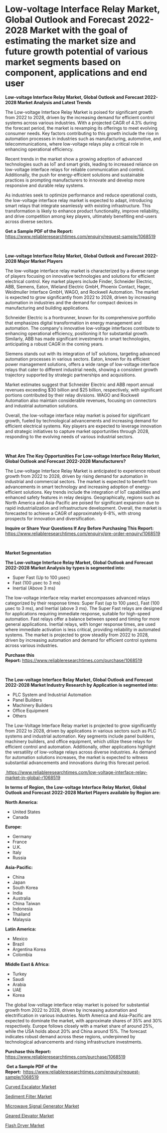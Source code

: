 <p><h1>Low-voltage Interface Relay Market, Global Outlook and Forecast 2022-2028 Market with the goal of estimating the market size and future growth potential of various market segments based on component, applications and end user</h1></p><p><strong>Low-voltage Interface Relay Market, Global Outlook and Forecast 2022-2028 Market Analysis and Latest Trends</strong></p>
<p><p>The Low-voltage Interface Relay Market is poised for significant growth from 2022 to 2028, driven by the increasing demand for efficient control systems across various industries. With a projected CAGR of 4.3% during the forecast period, the market is revamping its offerings to meet evolving consumer needs. Key factors contributing to this growth include the rise in automation processes in industries such as manufacturing, automotive, and telecommunications, where low-voltage relays play a critical role in enhancing operational efficiency.</p><p>Recent trends in the market show a growing adoption of advanced technologies such as IoT and smart grids, leading to increased reliance on low-voltage interface relays for reliable communication and control. Additionally, the push for energy-efficient solutions and sustainable practices is prompting manufacturers to innovate and develop more responsive and durable relay systems.</p><p>As industries seek to optimize performance and reduce operational costs, the low-voltage interface relay market is expected to adapt, introducing smart relays that integrate seamlessly with existing infrastructure. This transformation is likely to enhance product functionality, improve reliability, and drive competition among key players, ultimately benefiting end-users across diverse sectors.</p></p>
<p><strong>Get a Sample PDF of the Report:&nbsp;</strong> <a href="https://www.reliableresearchtimes.com/enquiry/request-sample/1068519?utm_campaign=3047&utm_medium=2&utm_source=Github&utm_content=ia&utm_term=21032025&utm_id=low-voltage-interface-relay-market-global-outlook-and-forecast-2022-2028">https://www.reliableresearchtimes.com/enquiry/request-sample/1068519</a></p>
<p>&nbsp;</p>
<p><strong>Low-voltage Interface Relay Market, Global Outlook and Forecast 2022-2028 Major Market Players</strong></p>
<p><p>The low-voltage interface relay market is characterized by a diverse range of players focusing on innovative technologies and solutions for efficient electrical control. Key market players include Finder, Schneider Electric, ABB, Siemens, Eaton, Wieland Electric GmbH, Phoenix Contact, Hager, Weidmuller Interface GmbH, WAGO, and Rockwell Automation. The market is expected to grow significantly from 2022 to 2028, driven by increasing automation in industries and the demand for compact devices in manufacturing and building applications.</p><p>Schneider Electric is a frontrunner, known for its comprehensive portfolio that emphasizes digital transformation in energy management and automation. The company's innovative low-voltage interfaces contribute to enhancing operational efficiency, positioning it for substantial growth. Similarly, ABB has made significant investments in smart technologies, anticipating a robust CAGR in the coming years.</p><p>Siemens stands out with its integration of IoT solutions, targeting advanced automation processes in various sectors. Eaton, known for its efficient power management solutions, offers a wide range of low-voltage interface relays that cater to different industrial needs, showing a consistent growth trajectory supported by strategic partnerships and acquisitions.</p><p>Market estimates suggest that Schneider Electric and ABB report annual revenues exceeding $30 billion and $25 billion, respectively, with significant portions contributed by their relay divisions. WAGO and Rockwell Automation also maintain considerable revenues, focusing on connectors and industrial automation solutions.</p><p>Overall, the low-voltage interface relay market is poised for significant growth, fueled by technological advancements and increasing demand for efficient electrical systems. Key players are expected to leverage innovation and strategic initiatives to capture market opportunities through 2028, responding to the evolving needs of various industrial sectors.</p></p>
<p>&nbsp;</p>
<p><strong>What Are The Key Opportunities For Low-voltage Interface Relay Market, Global Outlook and Forecast 2022-2028 Manufacturers?</strong></p>
<p><p>The Low-voltage Interface Relay Market is anticipated to experience robust growth from 2022 to 2028, driven by rising demand for automation in industrial and commercial sectors. The market is expected to benefit from advancements in smart technology and increasing adoption of energy-efficient solutions. Key trends include the integration of IoT capabilities and enhanced safety features in relay designs. Geographically, regions such as North America and Asia-Pacific are poised for significant expansion due to rapid industrialization and infrastructure development. Overall, the market is forecasted to achieve a CAGR of approximately 6-8%, with strong prospects for innovation and diversification.</p></p>
<p><strong>Inquire or Share Your Questions If Any Before Purchasing This Report:</strong> <a href="https://www.reliableresearchtimes.com/enquiry/pre-order-enquiry/1068519?utm_campaign=3047&utm_medium=2&utm_source=Github&utm_content=ia&utm_term=21032025&utm_id=low-voltage-interface-relay-market-global-outlook-and-forecast-2022-2028">https://www.reliableresearchtimes.com/enquiry/pre-order-enquiry/1068519</a></p>
<p>&nbsp;</p>
<p><strong>Market Segmentation</strong></p>
<p><strong>The Low-voltage Interface Relay Market, Global Outlook and Forecast 2022-2028 Market Analysis by types is segmented into:</strong></p>
<p><ul><li>Super Fast (Up to 100 μsec)</li><li>Fast (100 μsec to 3 ms)</li><li>Inertial (Above 3 ms)</li></ul></p>
<p><p>The low-voltage interface relay market encompasses advanced relays categorized by their response times: Super Fast (up to 100 μsec), Fast (100 μsec to 3 ms), and Inertial (above 3 ms). The Super Fast relays are designed for applications requiring immediate response, suitable for high-speed automation. Fast relays offer a balance between speed and timing for more general applications. Inertial relays, with longer response times, are used where immediate activation is less critical, providing reliability in automated systems. The market is projected to grow steadily from 2022 to 2028, driven by increasing automation and demand for efficient control systems across various industries.</p></p>
<p><strong>Purchase this Report:&nbsp;</strong><a href="https://www.reliableresearchtimes.com/purchase/1068519?utm_campaign=3047&utm_medium=2&utm_source=Github&utm_content=ia&utm_term=21032025&utm_id=low-voltage-interface-relay-market-global-outlook-and-forecast-2022-2028">https://www.reliableresearchtimes.com/purchase/1068519</a></p>
<p>&nbsp;</p>
<p><strong>The Low-voltage Interface Relay Market, Global Outlook and Forecast 2022-2028 Market Industry Research by Application is segmented into:</strong></p>
<p><ul><li>PLC System and Industrial Automation</li><li>Panel Builders</li><li>Machinery Builders</li><li>Office Equipment</li><li>Others</li></ul></p>
<p><p>The Low-Voltage Interface Relay market is projected to grow significantly from 2022 to 2028, driven by applications in various sectors such as PLC systems and industrial automation. Key segments include panel builders, machinery builders, and office equipment, which utilize these relays for efficient control and automation. Additionally, other applications highlight the versatility of low-voltage relays across diverse industries. As demand for automation solutions increases, the market is expected to witness substantial advancements and innovations during this forecast period.</p></p>
<p><a href="https://www.reliableresearchtimes.com/low-voltage-interface-relay-market-in-global-r1068519?utm_campaign=3047&utm_medium=2&utm_source=Github&utm_content=ia&utm_term=21032025&utm_id=low-voltage-interface-relay-market-global-outlook-and-forecast-2022-2028">&nbsp;https://www.reliableresearchtimes.com/low-voltage-interface-relay-market-in-global-r1068519</a></p>
<p><strong>In terms of Region, the Low-voltage Interface Relay Market, Global Outlook and Forecast 2022-2028 Market Players available by Region are:</strong></p>
<p>
    <p> <strong> North America: </strong>
        <ul>
            <li>United States</li>
            <li>Canada</li>
        </ul>
        </p> 
    <p> <strong> Europe: </strong>
        <ul>
            <li>Germany</li>
            <li>France</li>
            <li>U.K.</li>
            <li>Italy</li>
            <li>Russia</li>
        </ul>
        </p> 
    <p> <strong> Asia-Pacific: </strong>
        <ul>
            <li>China</li>
            <li>Japan</li>
            <li>South Korea</li>
            <li>India</li>
            <li>Australia</li>
            <li>China Taiwan</li>
            <li>Indonesia</li>
            <li>Thailand</li>
            <li>Malaysia</li>
        </ul>
        </p> 
    <p> <strong> Latin America: </strong>
        <ul>
            <li>Mexico</li>
            <li>Brazil</li>
            <li>Argentina Korea</li>
            <li>Colombia</li>
        </ul>
        </p> 
    <p> <strong> Middle East & Africa: </strong>
        <ul>
            <li>Turkey</li>
            <li>Saudi</li>
            <li>Arabia</li>
            <li>UAE</li>
            <li>Korea</li>
        </ul>
    </p>
    </p>
<p><p>The global low-voltage interface relay market is poised for substantial growth from 2022 to 2028, driven by increasing automation and electrification in various industries. North America and Asia-Pacific are expected to dominate the market, with approximate shares of 35% and 30% respectively. Europe follows closely with a market share of around 25%, while the USA holds about 20% and China around 15%. The forecast indicates robust demand across these regions, underpinned by technological advancements and rising infrastructure investments.</p></p>
<p><strong>Purchase this Report: </strong><a href="https://www.reliableresearchtimes.com/purchase/1068519?utm_campaign=3047&utm_medium=2&utm_source=Github&utm_content=ia&utm_term=21032025&utm_id=low-voltage-interface-relay-market-global-outlook-and-forecast-2022-2028">https://www.reliableresearchtimes.com/purchase/1068519</a></p>
<p>&nbsp;<strong>Get a Sample PDF of the Report:&nbsp;&nbsp;</strong><a href="https://www.reliableresearchtimes.com/enquiry/request-sample/1068519?utm_campaign=3047&utm_medium=2&utm_source=Github&utm_content=ia&utm_term=21032025&utm_id=low-voltage-interface-relay-market-global-outlook-and-forecast-2022-2028">https://www.reliableresearchtimes.com/enquiry/request-sample/1068519</a></p>
<p><strong></strong></p>
<p><p><a href="https://www.linkedin.com/pulse/curved-escalator-market-research-report-provides-comprehensive-uezhc?utm_campaign=3047&utm_medium=2&utm_source=Github&utm_content=ia&utm_term=21032025&utm_id=low-voltage-interface-relay-market-global-outlook-and-forecast-2022-2028">Curved Escalator Market</a></p><p><a href="https://www.linkedin.com/pulse/comprehensive-analysis-global-sediment-filter-market-2025-2032-7z6uc?utm_campaign=3047&utm_medium=2&utm_source=Github&utm_content=ia&utm_term=21032025&utm_id=low-voltage-interface-relay-market-global-outlook-and-forecast-2022-2028">Sediment Filter Market</a></p><p><a href="https://www.linkedin.com/pulse/microwave-signal-generator-market-global-insights-regional-0mxwf?utm_campaign=3047&utm_medium=2&utm_source=Github&utm_content=ia&utm_term=21032025&utm_id=low-voltage-interface-relay-market-global-outlook-and-forecast-2022-2028">Microwave Signal Generator Market</a></p><p><a href="https://www.linkedin.com/pulse/geared-elevator-market-forecasting-share-size-revenue-projected-ckycc?utm_campaign=3047&utm_medium=2&utm_source=Github&utm_content=ia&utm_term=21032025&utm_id=low-voltage-interface-relay-market-global-outlook-and-forecast-2022-2028">Geared Elevator Market</a></p><p><a href="https://www.linkedin.com/pulse/flash-dryer-market-key-players-growth-trends-cagr-projections-rbwqc?utm_campaign=3047&utm_medium=2&utm_source=Github&utm_content=ia&utm_term=21032025&utm_id=low-voltage-interface-relay-market-global-outlook-and-forecast-2022-2028">Flash Dryer Market</a></p></p>